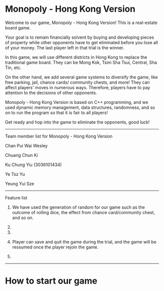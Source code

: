 # Monopoly - Hong Kong Version
Welcome to our game, Monopoly - Hong Kong Version!
This is a real-estate board game.

Your goal is to remain financially solvent by buying and developing pieces of property while other opponents have to get eliminated before you lose all of your money. The last player left in that trial is the winner.

In this game, we will use different districts in Hong Kong to replace the traditional game board. They can be Mong Kok, Tsim Sha Tsui, Central, Sha Tin, etc.

On the other hand, we add several game systems to diversify the game, like free parking, jail, chance cards/ community chests, and more! They can affect players' moves in numerous ways. Therefore, players have to pay attention to the decisions of other opponents.

Monopoly - Hong Kong Version is based on C++ programming, and we used dynamic memory management, data structures, randomness, and so on to run the program so that it is fair to all players!

Get ready and hop into the game to eliminate the opponents, good luck!

-----------------------------------------------------------------------------------------------------------------------------------

Team member list for Monopoly - Hong Kong Version

Chan Pui Wai Wesley

Chuang Chun Ki

Ku Chung Yiu (3036101434)

Ye Tsz Yu

Yeung Yui Sze

-----------------------------------------------------------------------------------------------------------------------------------

Feature list

1. We have used the generation of random for our game such as the outcome of rolling dice, the effect from chance card/community chest, and so on.

2. 

3.

4. Player can save and quit the game during the trial, and the game will be ressumed once the player rejoin the game.

5.

-----------------------------------------------------------------------------------------------------------------------------------

# How to start our game
